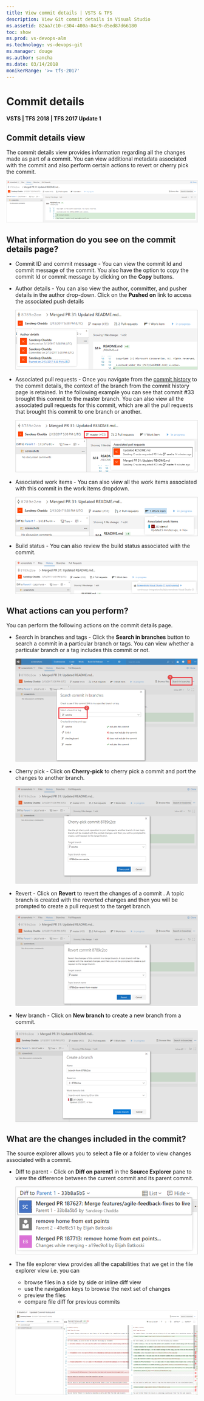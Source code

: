 ```yaml
---
title: View commit details | VSTS & TFS
description: View Git commit details in Visual Studio
ms.assetid: 82aa7c10-c304-400a-84c9-d5ed87d66180
toc: show
ms.prod: vs-devops-alm
ms.technology: vs-devops-git 
ms.manager: douge
ms.author: sancha
ms.date: 03/14/2018
monikerRange: '>= tfs-2017'
---
```



# Commit details

#### VSTS | TFS 2018 | TFS 2017 Update 1 

## Commit details view

The commit details view provides information regarding all the changes made as part of a commit. You can view additional metadata associated with the commit and also perform certain actions to revert or cherry pick the commit.

![Commit details page](_img/commit-details/1Commitdetails.png)


## What information do you see on the commit details page?

* Commit ID and commit message - You can view the commit Id and commit message of the commit. You also have the option to copy the commit Id or commit message by clicking on the **Copy** buttons.
	
* Author details - You can also view the author, committer, and pusher details in the author drop-down. Click on the **Pushed on** link to access the associated push details  

    ![Author page](_img/commit-details/2AuthorDetails.png)

* Associated pull requests - Once you navigate from the [commit history](commit-history.md) to the commit details, the context of the branch from the commit history page is retained. In the following example you can see that commit #33 brought this commit to the master branch. You can also view all the associated pull requests for this commit, which are all the pull requests that brought this commit to one branch or another.

    ![Associated pull requests](_img/commit-details/3AssociatedPRDetails.png)

* Associated work items - You can also view all the work items associated with this commit in the work items dropdown.

    ![Associated work items](_img/commit-details/4AssociatedWorkItems.png)
	
* Build status - You can also review the build status associated with the commit.

    ![Build status](_img/commit-details/4BuildStatus.png)

		
## What actions can you perform?

You can perform the following actions on the commit details page. 

* Search in branches and tags - Click the **Search in branches** button to search a commit in a particular branch or tags. You can view whether a particular branch or a tag includes this commit or not.
	
    ![Search in branches and tags](_img/commit-details/6SearchcommitsinBranchesandTags.png)
    
* Cherry pick - Click on **Cherry-pick** to cherry pick a commit and port the changes to another branch. 
	
    ![Cherry pick](_img/commit-details/7CherryPick.png)
 	
* Revert - Click on **Revert** to revert the changes of a commit . A topic branch is created with the reverted changes and then you will be prompted to create a pull request to the target branch.
	
    ![Revert](_img/commit-details/8Revertcommit.png)
 	
* New branch - Click on **New branch** to create a new branch from a commit.  
	
    ![Create branch](_img/commit-details/9CreateBranch.png)
 	
    
## What are the changes included in the commit?

The source explorer allows you to select a file or a folder to view changes associated with a commit.

* Diff to parent - Click on **Diff on parent1** in the **Source Explorer** pane to view the difference between the current commit and its parent commit.  

    ![Diff to parent](_img/commit-details/10DifftoParent.png)
 	
* The file explorer view provides all the capabilities that we get in the file explorer view i.e. you can
    * browse files in a side by side or inline diff view 
    * use the navigation keys to browse the next set of changes
    * preview the files
    * compare file diff for previous commits
		
    ![Diff view](_img/commit-details/11SidebySide.png)
 	


